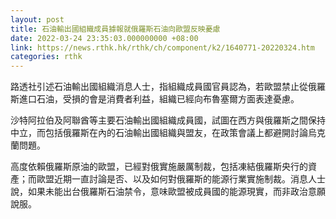 ```yaml
---
layout: post
title: 石油輸出國組織成員據報就俄羅斯石油向歐盟反映憂慮
date: 2022-03-24 23:35:03.000000000 +08:00
link: https://news.rthk.hk/rthk/ch/component/k2/1640771-20220324.htm
categories: rthk
---
```


路透社引述石油輸出國組織消息人士，指組織成員國官員認為，若歐盟禁止從俄羅斯進口石油，受損的會是消費者利益，組織已經向布魯塞爾方面表達憂慮。

沙特阿拉伯及阿聯酋等主要石油輸出國組織成員國，試圖在西方與俄羅斯之間保持中立，而包括俄羅斯在內的石油輸出國組織與盟友，在政策會議上都避開討論烏克蘭問題。

高度依賴俄羅斯原油的歐盟，已經對俄實施嚴厲制裁，包括凍結俄羅斯央行的資產；而歐盟近期一直討論是否、以及如何對俄羅斯的能源行業實施制裁。消息人士說，如果未能出台俄羅斯石油禁令，意味歐盟被成員國的能源現實，而非政治意願說服。
